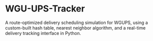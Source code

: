 # WGU-UPS-Tracker
A route-optimized delivery scheduling simulation for WGUPS, using a custom-built hash table, nearest neighbor algorithm, and a real-time delivery tracking interface in Python.
